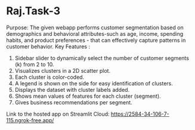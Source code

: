 # Raj.Task-3
Purpose:
The given webapp performs customer segmentation based on demographics and behavioral attributes-such as age, income, spending habits, and product preferences - that can effectively capture patterns in customer behavior.
Key Features :
1) Sidebar slider to dynamically select the number of customer segments (k) from 2 to 10.
2) Visualizes clusters in a 2D scatter plot.
3) Each cluster is color-coded.
4) A legend is shown on the side for easy identification of clusters.
5) Displays the dataset with cluster labels added.
6) Shows mean values of features for each cluster (segment).
7) Gives business recommendations per segment.

Link to the hosted app on Streamlit Cloud:
https://2584-34-106-7-115.ngrok-free.app/

